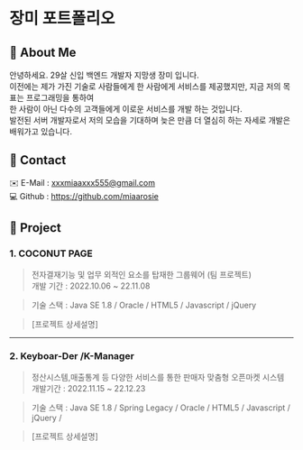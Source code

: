 # 장미 포트폴리오

## :pushpin: About Me
안녕하세요. 29살 신입 백엔드 개발자 지망생 장미 입니다.<br>
이전에는 제가 가진 기술로 사람들에게 한 사람에게 서비스를 제공했지만, 지금 저의 목표는 프로그래밍을 통하여 <br>
한 사람이 아닌 다수의 고객들에게 이로운 서비스를 개발 하는 것입니다.<br>
발전된 서버 개발자로서 저의 모습을 기대하며 늦은 만큼 더 열심히 하는 자세로 개발은 배워가고 있습니다. 

## :pushpin: Contact
:envelope:
E-Mail : xxxmiaaxxx555@gmail.com <br>
:computer:
Github : https://github.com/miaarosie 
<br>

## :pushpin: Project
### 1. COCONUT PAGE <br>
>전자결재기능 및 업무 외적인 요소를 탑재한 그룹웨어 (팀 프로젝트) <br>
>개발 기간 : 2022.10.06 ~ 22.11.08

>기술 스택 : 
>Java SE 1.8 / Oracle / HTML5 / Javascript / jQuery
>

>[프로젝트 상세설명]

---
### 2. Keyboar-Der /K-Manager
>정산시스템,매출통계 등 다양한 서비스를 통한 판매자 맞춤형 오픈마켓 시스템<br>
>개발기간 : 2022.11.15 ~ 22.12.23

>기술 스택 :
>Java SE 1.8 / Spring Legacy / Oracle / HTML5 / Javascript / jQuery / 
>

>[프로젝트 상세설명]
